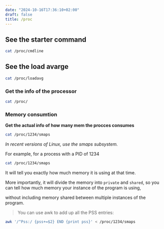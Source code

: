 ```yaml
---
date: "2024-10-16T17:36:10+02:00"
draft: false
title: /proc
---
```


## See the starter command

``` bash
cat /proc/cmdline
```

## See the load avarge

``` bash
cat /proc/loadavg
```

### Get the info of the processor

``` bash
cat /proc/
```

### Memory consumtion

**Get the actual info of how many mem the procces consumes**

``` bash
cat /proc/1234/smaps
```

*In recent versions of Linux, use the smaps subsystem.*

For example, for a process with a PID of 1234

``` bash
cat /proc/1234/smaps
```

It will tell you exactly how much memory it is using at that time.

More importantly, it will divide the memory into `private` and `shared`,
so you can tell how much memory your instance of the program is using,

without including memory shared between multiple instances of the
program.

> You can use awk to add up all the PSS entries:

``` bash
awk '/^Pss:/ {pss+=$2} END {print pss}' < /proc/1234/smaps 
```
